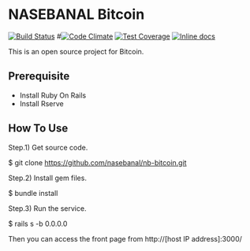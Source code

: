 # NASEBANAL Bitcoin

[![Build Status](https://travis-ci.org/nasebanal/nb-bitcoin.svg)](https://travis-ci.org/nasebanal/nb-bitcoin)
#[![Code Climate](https://codeclimate.com/github/nasebanal/nb-bitcoin/badges/gpa.svg)](https://codeclimate.com/github/nasebanal/nb-bitcoin)
[![Test Coverage](https://codeclimate.com/github/nasebanal/nb-bitcoin/badges/coverage.svg)](https://codeclimate.com/github/nasebanal/nb-bitcoin/coverage)
[![Inline docs](http://inch-ci.org/github/nasebanal/nb-bitcoin.svg?branch=master)](http://inch-ci.org/github/nasebanal/nb-bitcoin)

This is an open source project for Bitcoin.


## Prerequisite

* Install Ruby On Rails
* Install Rserve


## How To Use

Step.1) Get source code.

 $ git clone https://github.com/nasebanal/nb-bitcoin.git

Step.2) Install gem files.

 $ bundle install

Step.3) Run the service.

 $ rails s -b 0.0.0.0

Then you can access the front page from http://[host IP address]:3000/

